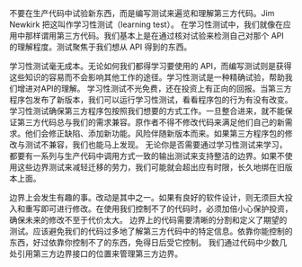 不要在生产代码中试验新东西，而是编写测试来遍览和理解第三方代码。Jim Newkirk 把这叫作学习性测试（learning test）。
在学习性测试中，我们就像在应用中那样谓用第三方代码。我们基本上是在通过核对试验来检测自己对那个 API 的理解程度。测试聚焦于我们想从 API 得到的东西。

学习性测试毫无成本。无论如何我们都得学习要使用的 API，而编写测试则是获得这些知识的容易而不会影响其他工作的途径。学习性测试是一种精确试验，帮助我们增进对API的理解。
学习性测试不光免费，还在投资上有正向的回报。当第三方程序包发布了新版本，我们可以运行学习性测试，看看程序包的行为有没有改变。
学习性测试确保第三方程序包按照我们想要的方式工作。一旦整合进来，就不能保证第三方代码总与我们的需求兼容。原作者不得不修改代码来满足他们自己的新需求。他们会修正缺陷、添加新功能。风险伴随新版本而来。如果第三方程序包的修改与测试不兼容，我们也能马上发现。
无论你是否需要通过学习性测试来学习，都要有一系列与生产代码中调用方式一致的输出测试来支持整洁的边界。如果不使用这些边界测试来减轻迁移的劳力，我们可能就会超出应有时限，长久地绑在旧版本上面。

边界上会发生有趣的事。改动是其中之一。如果有良好的软件设计，则无须巨大投入和重写即可进行修改。在使用我们控制不了的代码时，必须加倍小心保护投资，确保未来的修改不至于代价太大。
边界上的代码需要清晰的分割和定义了期望的测试。应该避免我们的代码过多地了解第三方代码中的特定信息。依靠你能控制的东西，好过依靠你控制不了的东西，免得日后受它控制。
我们通过代码中少数几处引用第三方边界接口的位置来管理第三方边界。